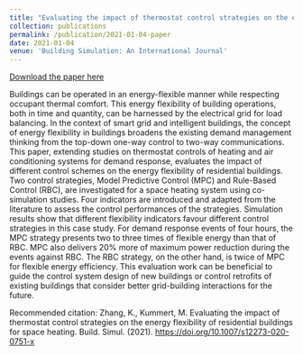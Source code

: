 ```yaml
---
title: "Evaluating the impact of thermostat control strategies on the energy flexibility of residential buildings for space heating"
collection: publications
permalink: /publication/2021-01-04-paper
date: 2021-01-04
venue: 'Building Simulation: An International Journal'
---
```

[Download the paper here](https://doi.org/10.1007/s12273-020-0751-x)

Buildings can be operated in an energy-flexible manner while respecting occupant thermal comfort. This energy flexibility of building operations, both in time and quantity, can be harnessed by the electrical grid for load balancing. In the context of smart grid and intelligent buildings, the concept of energy flexibility in buildings broadens the existing demand management thinking from the top-down one-way control to two-way communications. This paper, extending studies on thermostat controls of heating and air conditioning systems for demand response, evaluates the impact of different control schemes on the energy flexibility of residential buildings. Two control strategies, Model Predictive Control (MPC) and Rule-Based Control (RBC), are investigated for a space heating system using co-simulation studies. Four indicators are introduced and adapted from the literature to assess the control performances of the strategies. Simulation results show that different flexibility indicators favour different control strategies in this case study. For demand response events of four hours, the MPC strategy presents two to three times of flexible energy than that of RBC. MPC also delivers 20% more of maximum power reduction during the events against RBC. The RBC strategy, on the other hand, is twice of MPC for flexible energy efficiency. This evaluation work can be beneficial to guide the control system design of new buildings or control retrofits of existing buildings that consider better grid-building interactions for the future.

Recommended citation: Zhang, K., Kummert, M. Evaluating the impact of thermostat control strategies on the energy flexibility of residential buildings for space heating. Build. Simul. (2021). https://doi.org/10.1007/s12273-020-0751-x
